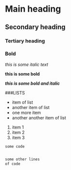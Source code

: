 # Main heading

## Secondary heading

### Tertiary heading

### Bold

*this is some italic text*

**this is some bold**

***this is some bold and italic***

###LISTS

- item of list
- another item of list
 - one more item
- another another item of list


1. item 1
2. item 2
3. item 3


`some code`

```java

some other lines
of code

```